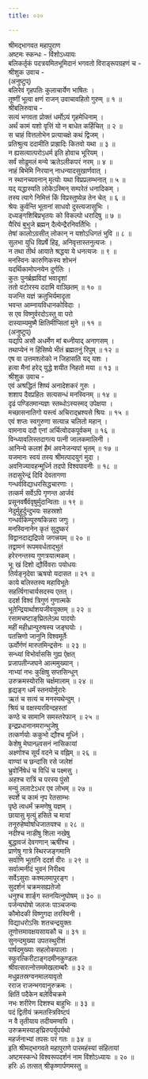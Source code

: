 ```yaml
---
title: ०२०

---
```

श्रीमद्‌भागवत महापुराण  
अष्टमः स्कन्धः - विंशोऽध्यायः  
बलिकर्तृकं पदत्रयमितभूमिदानं भगवतो विराड्‌रूपग्रहणं च -  
श्रीशुक उवाच -   
(अनुष्टुप्)   
बलिरेवं गृहपतिः कुलाचार्येण भाषितः ।   
तूष्णीं भूत्वा क्षणं राजन् उवाचावहितो गुरुम् ॥ १ ॥   
श्रीबलिरुवाच -   
सत्यं भगवता प्रोक्तं धर्मोऽयं गृहमेधिनाम् ।   
अर्थं कामं यशो वृत्तिं यो न बाधेत कर्हिचित् ॥ २ ॥   
स चाहं वित्तलोभेन प्रत्याचक्षे कथं द्विजम् ।   
प्रतिश्रुत्य ददामीति प्राह्रादिः कितवो यथा ॥ ३ ॥   
न ह्यसत्यात्परोऽधर्म इति होवाच भूरियम् ।   
सर्वं सोढुमलं मन्ये ऋतेऽलीकपरं नरम् ॥ ४ ॥   
नाहं बिभेमि निरयान् नाधन्यादसुखार्णवात् ।   
न स्थानच्यवनान् मृत्योः यथा विप्रप्रलम्भनात् ॥ ५ ॥   
यद् यद्धास्यति लोकेऽस्मिन् सम्परेतं धनादिकम् ।   
तस्य त्यागे निमित्तं किं विप्रस्तुष्येन्न तेन चेत् ॥ ६ ॥   
श्रेयः कुर्वन्ति भूतानां साधवो दुस्त्यजासुभिः ।   
दध्यङ्‌गशिबिप्रभृतयः को विकल्पो धरादिषु ॥ ७ ॥   
यैरियं बुभुजे ब्रह्मन् दैत्येन्द्रैरनिवर्तिभिः ।   
तेषां कालोऽग्रसीत् लोकान् न यशोऽधिगतं भुवि ॥ ८ ॥   
सुलभा युधि विप्रर्षे हिइ, अनिवृत्तास्तनुत्यजः ।   
न तथा तीर्थ आयाते श्रद्धया ये धनत्यजः ॥ ९ ॥   
मनस्विनः कारुणिकस्य शोभनं   
यदर्थिकामोपनयेन दुर्गतिः ।   
कुतः पुनर्ब्रह्मविदां भवादृशां   
ततो वटोरस्य ददामि वाञ्छितम् ॥ १० ॥   
यजन्ति यज्ञं क्रतुभिर्यमादृता   
भवन्त आम्नायविधानकोविदाः ।   
स एव विष्णुर्वरदोऽस्तु वा परो   
दास्याम्यमुष्मै क्षितिमीप्सितां मुने ॥ ११ ॥   
(अनुष्टुप्)   
यद्यपि असौ अधर्मेण मां बध्नीयाद् अनागसम् ।   
तथाप्येनं न हिंसिष्ये भीतं ब्रह्मतनुं रिपुम् ॥ १२ ॥   
एष वा उत्तमश्लोको न जिहासति यद् यशः ।   
हत्वा मैनां हरेद् युद्धे शयीत निहतो मया ॥ १३ ॥   
श्रीशुक उवाच -   
एवं अश्रद्धितं शिष्यं अनादेशकरं गुरुः ।   
शशाप दैवप्रहितः सत्यसन्धं मनस्विनम् ॥ १४ ॥   
दृढं पण्डितमान्यज्ञः स्तब्धोऽस्यस्मद् उपेक्षया ।   
मच्छासनातिगो यस्त्वं अचिराद्भ्रश्यसे श्रियः ॥ १५ ॥   
एवं शप्तः स्वगुरुणा सत्यान्न चलितो महान् ।   
वामनाय ददौ एनां अर्चित्वोदकपूर्वकम् ॥ १६ ॥   
विन्ध्यावलिस्तदागत्य पत्नी जालकमालिनी ।   
आनिन्ये कलशं हैमं अवनेजन्यपां भृतम् ॥ १७ ॥   
यजमानः स्वयं तस्य श्रीमत्पादयुगं मुदा ।   
अवनिज्यावहन्मूर्ध्नि तदपो विश्वपावनीः ॥ १८ ॥   
तदासुरेन्द्रं दिवि देवतागणा   
गन्धर्वविद्याधरसिद्धचारणाः ।   
तत्कर्म सर्वेऽपि गृणन्त आर्जवं   
प्रसूनवर्षैर्ववृषुर्मुदान्विताः ॥ १९ ॥   
नेदुर्मुहुर्दुन्दुभयः सहस्रशो   
गन्धर्वकिम्पूरुषकिन्नरा जगुः ।   
मनस्विनानेन कृतं सुदुष्करं   
विद्वानदाद्यद्रिपवे जगत्त्रयम् ॥ २० ॥   
तद्वामनं रूपमवर्धताद्भुतं   
हरेरनन्तस्य गुणत्रयात्मकम् ।   
भूः खं दिशो द्यौर्विवराः पयोधयः   
तिर्यङ्‌नृदेवा ऋषयो यदासत ॥ २१ ॥   
काये बलिस्तस्य महाविभूतेः   
सहर्त्विगाचार्यसदस्य एतत् ।   
ददर्श विश्वं त्रिगुणं गुणात्मके   
भूतेन्द्रियार्थाशयजीवयुक्तम् ॥ २२ ॥   
रसामचष्टाङ्‌घ्रितलेऽथ पादयोः   
महीं महीध्रान्पुरुषस्य जङ्घयोः ।   
पतत्त्रिणो जानुनि विश्वमूर्तेः   
ऊर्वोर्गणं मारुतमिन्द्रसेनः ॥ २३ ॥   
सन्ध्यां विभोर्वाससि गुह्य ऐक्षत्   
प्रजापतीन्जघने आत्ममुख्यान् ।   
नाभ्यां नभः कुक्षिषु सप्तसिन्धून्   
उरुक्रमस्योरसि चर्क्षमालाम् ॥ २४ ॥   
हृद्यङ्ग धर्मं स्तनयोर्मुरारेः   
ऋतं च सत्यं च मनस्यथेन्दुम् ।   
श्रियं च वक्षस्यरविन्दहस्तां   
कण्ठे च सामानि समस्तरेफान् ॥ २५ ॥   
इन्द्रप्रधानानमरान्भुजेषु   
तत्कर्णयोः ककुभो द्यौश्च मूर्ध्नि ।   
केशेषु मेघान्छ्वसनं नासिकायां   
अक्ष्णोश्च सूर्यं वदने च वह्निम् ॥ २६ ॥   
वाण्यां च छन्दांसि रसे जलेशं   
भ्रुवोर्निषेधं च विधिं च पक्ष्मसु ।   
अहश्च रात्रिं च परस्य पुंसो   
मन्युं ललाटेऽधर एव लोभम् ॥ २७ ॥   
स्पर्शे च कामं नृप रेतसाम्भः   
पृष्ठे त्वधर्मं क्रमणेषु यज्ञम् ।   
छायासु मृत्युं हसिते च मायां   
तनूरुहेष्वोषधिजातयश्च ॥ २८ ॥   
नदीश्च नाडीषु शिला नखेषु   
बुद्धावजं देवगणान् ऋषींश्च ।   
प्राणेषु गात्रे स्थिरजङ्गमानि   
सर्वाणि भूतानि ददर्श वीरः ॥ २९ ॥   
सर्वात्मनीदं भुवनं निरीक्ष्य   
सर्वेऽसुराः कश्मलमापुरङ्ग ।   
सुदर्शनं चक्रमसह्यतेजो   
धनुश्च शार्ङ्‌ग स्तनयित्नुघोषम् ॥ ३० ॥   
पर्जन्यघोषो जलजः पाञ्चजन्यः   
कौमोदकी विष्णुगदा तरस्विनी ।   
विद्याधरोऽसिः शतचन्द्रयुक्तः   
तूणोत्तमावक्षयसायकौ च ॥ ३१ ॥   
सुनन्दमुख्या उपतस्थुरीशं   
पार्षदमुख्याः सहलोकपालाः ।   
स्फुरत्किरीटाङ्‌गदमीनकुण्डलः   
श्रीवत्सरत्नोत्तममेखलाम्बरैः ॥ ३२ ॥   
मधुव्रतस्रग्वनमालयावृतो   
रराज राजन्भगवानुरुक्रमः ।   
क्षितिं पदैकेन बलेर्विचक्रमे   
नभः शरीरेण दिशश्च बाहुभिः ॥ ३३ ॥   
पदं द्वितीयं क्रमतस्त्रिविष्टपं   
न वै तृतीयाय तदीयमण्वपि ।   
उरुक्रमस्याङ्‌घ्रिरुपर्युपर्यथो   
महर्जनाभ्यां तपसः परं गतः ॥ ३४ ॥   
इति श्रीमद्‌भागवते महापुराणे पारमहंस्यां संहितायां   
अष्टमस्कन्धे विश्वरूपदर्शनं नाम विंशोऽध्यायः ॥ २० ॥   
हरिः ॐ तत्सत् श्रीकृष्णार्पणमस्तु ॥ 